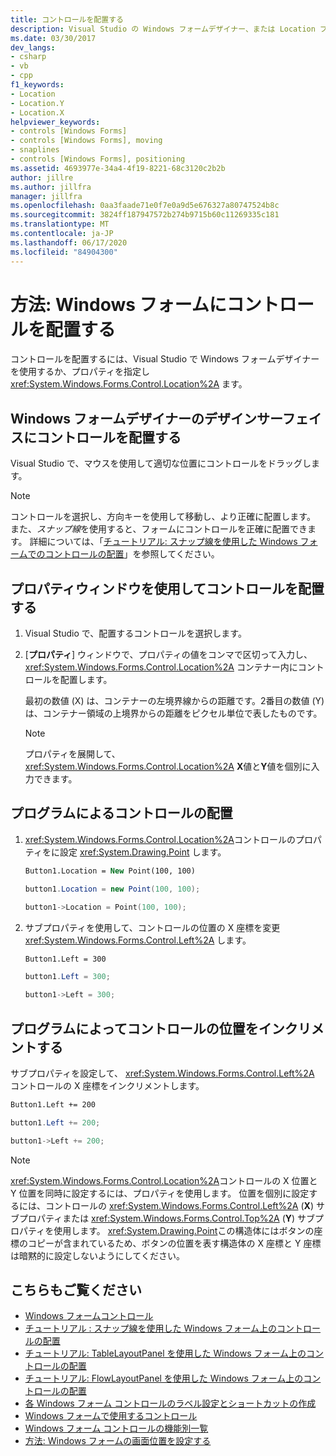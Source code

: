 ```yaml
---
title: コントロールを配置する
description: Visual Studio の Windows フォームデザイナー、または Location プロパティを使用してコントロールを配置する方法について説明します。
ms.date: 03/30/2017
dev_langs:
- csharp
- vb
- cpp
f1_keywords:
- Location
- Location.Y
- Location.X
helpviewer_keywords:
- controls [Windows Forms]
- controls [Windows Forms], moving
- snaplines
- controls [Windows Forms], positioning
ms.assetid: 4693977e-34a4-4f19-8221-68c3120c2b2b
author: jillre
ms.author: jillfra
manager: jillfra
ms.openlocfilehash: 0aa3faade71e0f7e0a9d5e676327a80747524b8c
ms.sourcegitcommit: 3824ff187947572b274b9715b60c11269335c181
ms.translationtype: MT
ms.contentlocale: ja-JP
ms.lasthandoff: 06/17/2020
ms.locfileid: "84904300"
---
```

# <a name="how-to-position-controls-on-windows-forms"></a>方法: Windows フォームにコントロールを配置する

コントロールを配置するには、Visual Studio で Windows フォームデザイナーを使用するか、プロパティを指定し <xref:System.Windows.Forms.Control.Location%2A> ます。

## <a name="position-a-control-on-the-design-surface-of-the-windows-forms-designer"></a>Windows フォームデザイナーのデザインサーフェイスにコントロールを配置する

Visual Studio で、マウスを使用して適切な位置にコントロールをドラッグします。

> [!NOTE]
> コントロールを選択し、方向キーを使用して移動し、より正確に配置します。 また、*スナップ線*を使用すると、フォームにコントロールを正確に配置できます。 詳細については、「[チュートリアル: スナップ線を使用した Windows フォームでのコントロールの配置](walkthrough-arranging-controls-on-windows-forms-using-snaplines.md)」を参照してください。

## <a name="position-a-control-using-the-properties-window"></a>プロパティウィンドウを使用してコントロールを配置する

1. Visual Studio で、配置するコントロールを選択します。

2. [**プロパティ**] ウィンドウで、プロパティの値をコンマで区切って入力し、 <xref:System.Windows.Forms.Control.Location%2A> コンテナー内にコントロールを配置します。

   最初の数値 (X) は、コンテナーの左境界線からの距離です。2番目の数値 (Y) は、コンテナー領域の上境界からの距離をピクセル単位で表したものです。

   > [!NOTE]
   > プロパティを展開して、 <xref:System.Windows.Forms.Control.Location%2A> **X**値と**Y**値を個別に入力できます。

## <a name="position-a-control-programmatically"></a>プログラムによるコントロールの配置

1. <xref:System.Windows.Forms.Control.Location%2A>コントロールのプロパティをに設定 <xref:System.Drawing.Point> します。

    ```vb
    Button1.Location = New Point(100, 100)
    ```

    ```csharp
    button1.Location = new Point(100, 100);
    ```

    ```cpp
    button1->Location = Point(100, 100);
    ```

2. サブプロパティを使用して、コントロールの位置の X 座標を変更 <xref:System.Windows.Forms.Control.Left%2A> します。

    ```vb
    Button1.Left = 300
    ```

    ```csharp
    button1.Left = 300;
    ```

    ```cpp
    button1->Left = 300;
    ```

## <a name="increment-a-controls-location-programmatically"></a>プログラムによってコントロールの位置をインクリメントする

サブプロパティを設定して、 <xref:System.Windows.Forms.Control.Left%2A> コントロールの X 座標をインクリメントします。

```vb
Button1.Left += 200
```

```csharp
button1.Left += 200;
```

```cpp
button1->Left += 200;
```

> [!NOTE]
> <xref:System.Windows.Forms.Control.Location%2A>コントロールの X 位置と Y 位置を同時に設定するには、プロパティを使用します。 位置を個別に設定するには、コントロールの <xref:System.Windows.Forms.Control.Left%2A> (**X**) サブプロパティまたは <xref:System.Windows.Forms.Control.Top%2A> (**Y**) サブプロパティを使用します。 <xref:System.Drawing.Point>この構造体にはボタンの座標のコピーが含まれているため、ボタンの位置を表す構造体の X 座標と Y 座標は暗黙的に設定しないようにしてください。

## <a name="see-also"></a>こちらもご覧ください

- [Windows フォームコントロール](index.md)
- [チュートリアル : スナップ線を使用した Windows フォーム上のコントロールの配置](walkthrough-arranging-controls-on-windows-forms-using-snaplines.md)
- [チュートリアル: TableLayoutPanel を使用した Windows フォーム上のコントロールの配置](walkthrough-arranging-controls-on-windows-forms-using-a-tablelayoutpanel.md)
- [チュートリアル: FlowLayoutPanel を使用した Windows フォーム上のコントロールの配置](walkthrough-arranging-controls-on-windows-forms-using-a-flowlayoutpanel.md)
- [各 Windows フォーム コントロールのラベル設定とショートカットの作成](labeling-individual-windows-forms-controls-and-providing-shortcuts-to-them.md)
- [Windows フォームで使用するコントロール](controls-to-use-on-windows-forms.md)
- [Windows フォーム コントロールの機能別一覧](windows-forms-controls-by-function.md)
- [方法: Windows フォームの画面位置を設定する](https://docs.microsoft.com/previous-versions/visualstudio/visual-studio-2010/52aha046(v=vs.100))
